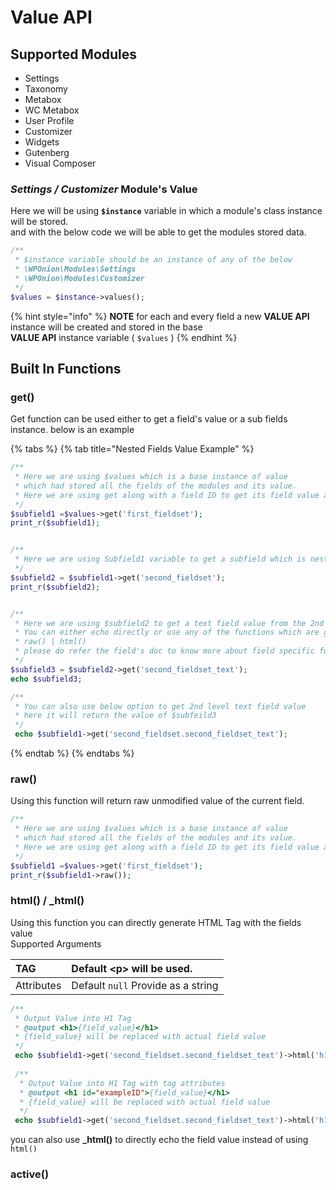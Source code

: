# Value API

## Supported Modules

* Settings
* Taxonomy
* Metabox
* WC Metabox
* User Profile
* Customizer
* Widgets
* Gutenberg
* Visual Composer

### _Settings / Customizer_ Module's Value

Here we will be using **`$instance`** variable in which a module's class instance will be stored.  
and with the below code we will be able to get the modules stored data.

```php
/**
 * $instance variable should be an instance of any of the below
 * \WPOnion\Modules\Settings
 * \WPOnion\Modules\Customizer
 */
$values = $instance->values();
```

{% hint style="info" %}
**NOTE** for each and every field a new **VALUE API** instance will be created and stored in the base  
**VALUE API** instance variable \( `$values` \)
{% endhint %}

## Built In Functions

### get\(\)

Get function can be used either to get a field's value or a sub fields instance. below is an example

{% tabs %}
{% tab title="Nested Fields Value Example" %}
```php
/**
 * Here we are using $values which is a base instance of value 
 * which had stored all the fields of the modules and its value.
 * Here we are using get along with a field ID to get its field value api instance.
 */
$subfield1 =$values->get('first_fieldset');
print_r($subfield1);


/**
 * Here we are using Subfield1 variable to get a subfield which is nested into the first_fieldset
 */
$subfield2 = $subfield1->get('second_fieldset');
print_r($subfield2);


/**
 * Here we are using $subfield2 to get a text field value from the 2nd nested level
 * You can either echo directly or use any of the functions which are given blow
 * raw() | html() 
 * please do refer the field's doc to know more about field specific functions
 */
$subfield3 = $subfield2->get('second_fieldset_text');
echo $subfield3;

/**
 * You can also use below option to get 2nd level text field value
 * here it will return the value of $subfeild3
 */
 echo $subfield1->get('second_fieldset.second_fieldset_text');
```
{% endtab %}
{% endtabs %}

### raw\(\)

Using this function will return raw unmodified value of the current field.

```php
/**
 * Here we are using $values which is a base instance of value 
 * which had stored all the fields of the modules and its value.
 * Here we are using get along with a field ID to get its field value api instance.
 */
$subfield1 =$values->get('first_fieldset');
print_r($subfield1->raw());
```

### html\(\) / \_html\(\)

Using this function you can directly generate HTML Tag with the fields value  
Supported Arguments

| TAG | Default &lt;p&gt; will be used. |
| :--- | :--- |
| Attributes | Default `null` Provide as a string |

```php
/**
 * Output Value into H1 Tag
 * @output <h1>{field_value}</h1>
 * {field_value} will be replaced with actual field value
 */
 echo $subfield1->get('second_fieldset.second_fieldset_text')->html('h1');
 
 /**
  * Output Value into H1 Tag with tag attributes
  * @output <h1 id="exampleID">{field_value}</h1>
  * {field_value} will be replaced with actual field value
  */
 echo $subfield1->get('second_fieldset.second_fieldset_text')->html('h1','id="exampleID"');
```

you can also use **\_html\(\)** to directly echo the field value instead of using `html()`

### active\(\)




